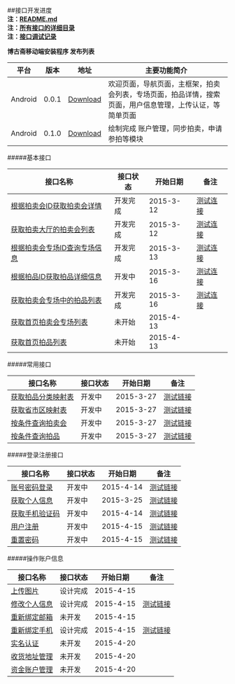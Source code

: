 ##接口开发进度  
**注：[README.md](README.md)**  
**注：[所有接口的详细目录](接口目录.md)**   
**注：[接口调试记录](接口调试记录.md)**  

**博古斋移动端安装程序 发布列表**

| 平台 | 版本 | 地址 | 主要功能简介 |
|--------|-------|--------|----------|
| Android |0.0.1|[Download](http://pan.baidu.com/s/1bnfdAr1)|欢迎页面，导航页面，主框架，拍卖会列表，专场页面，拍品详情，搜索页面，用户信息管理，上传认证，等简单页面 |
| Android |0.1.0|[Download](http://pan.baidu.com/s/1mgA9W5E)|绘制完成 账户管理，同步拍卖，申请参拍等模块 |


#####基本接口

| 接口名称 | 接口状态 | 开始日期 | 备注 |
|---------|--------|---------|------------|
| [根据拍卖会ID获取拍卖会详情](首页/拍卖会信息相关接口.md#3) |开发完成| 2015-3-12| [测试连接](http://test.shbgz.com/tradingsys/phones/pMainAction!getAuctionMainById.htm?auctionMainId=138) |
| [获取拍卖大厅的拍卖会列表](首页/拍卖会信息相关接口.md#2) |开发完成| 2015-3-12| [测试连接](http://test.shbgz.com/tradingsys/phones/pMainAction!getAuctionList.htm?status=拍卖中&type=同步) |
| [根据拍卖会专场ID查询专场信息](首页/拍卖会信息相关接口.md#4) |开发完成| 2015-3-13| [测试连接](http://115.231.94.51/tradingsys/phones/pSessionAction!getAuctionSessionById.htm?auctionSessionId=165) |
| [根据拍品ID获取拍品详细信息](首页/拍品信息相关接口.md#2) |开发中| 2015-3-16| [测试连接](http://test.shbgz.com/tradingsys/phones/pAuctionInfoAction!getAuctionInfoById.htm?auctionId=418587) |
| [获取拍卖会专场中的拍品列表](首页/拍品信息相关接口.md#3) |开发完成| 2015-3-16| [测试连接](http://115.231.94.51/tradingsys/phones/pSessionAction!getAuctionInfoListBySessionId.htm?auctionSessionId=165) |
| [获取首页拍卖会专场列表](首页/拍卖会信息相关接口.md#1) |未开始| 2015-4-13| |
| [获取首页拍品列表](首页/拍品信息相关接口.md#1) |未开始| 2015-4-13| |

#####常用接口

| 接口名称 | 接口状态 | 开始日期 | 备注 |
|---------|--------|---------|------------|
| [获取拍品分类映射表](基本/常用列表获取.md#1) |开发中| 2015-3-27| [测试链接](http://test.shbgz.com/tradingsys/phones/pCommonAction!getAuctionTypeMap.htm)|
| [获取省市区映射表](基本/常用列表获取.md#2) |开发中| 2015-3-27|[测试链接](http://test.shbgz.com/tradingsys/phones/pCommonAction!getAddressZoneMap.htm)|
| [按条件查询拍卖会](查询/按条件查询拍品.md) |开发中| 2015-3-27|[测试链接](http://test.shbgz.com/tradingsys/phones/pMainAction!getAuctionList.htm?status=拍卖中&type=同步)|
| [按条件查询拍品](查询/按条件查询拍品.md) |开发中| 2015-3-27|[测试链接](http://test.shbgz.com/tradingsys/phones/pAuctionInfoAction!searchAuction.htm?auctionMainId=144&auctionSeesionId=172)|

#####登录注册接口

| 接口名称 | 接口状态 | 开始日期 | 备注 |
|---------|--------|---------|------------|
|[账号密码登录](我/登录注册.md) |开发中| 2015-4-14|[测试链接](http://test.shbgz.com/tradingsys/phones/pLoginAction!login.htm?mobile=18018510339&password=123456)| 
|[获取个人信息](我/登录注册.md) |开发中| 2015-3-25| [测试链接](http://test.shbgz.com/tradingsys/phones/pClientInfoAction!getAccountInfo.htm?sessionid=6BF2301EAC5A5A220BBB4DB88656A4AC)|
|[获取手机验证码](我/登录注册.md) |开发中| 2015-4-14|[测试链接](http://test.shbgz.com/tradingsys/phones/pLoginAction!getMobileCheckCode.htm?mobile=18616701071)|
[用户注册](我/登录注册.md) |开发中| 2015-4-15| [测试链接](http://test.shbgz.com/tradingsys/phones/pLoginAction!register.htm?mobile=18018510339&password=123456&checkcode=23et)|
| [重置密码](我/登录注册.md) |开发中| 2015-4-15|[测试链接](http://test.shbgz.com/tradingsys/phones/pLoginAction!resetPwd.htm?checkcode=3i67&password=123890)|

#####操作账户信息

| 接口名称 | 接口状态 | 开始日期 | 备注 |
|---------|--------|---------|------------|
| [上传图片](我/个人信息操作.md) |设计完成| 2015-4-15| |
| [修改个人信息](我/个人信息操作.md) |设计完成| 2015-4-15|[测试链接](http://test.shbgz.com/tradingsys/phones/pClientInfoAction!setAccountInfo.htm?sessionid=6BF2301EAC5A5A220BBB4DB88656A4AC&nickname=hhhh) |
| [重新绑定邮箱](我/个人信息操作.md) |未开发| 2015-4-15| |
| [重新绑定手机](我/个人信息操作.md) |设计完成| 2015-4-15|[测试链接](http://test.shbgz.com/tradingsys/phones/pClientInfoAction!rebindMobile.htm?sessionid=6BF2301EAC5A5A220BBB4DB88656A4AC&password=123456&oldMobile=181018510339&newMobile=18018734567&checkCode=9087) |
| [实名认证](我/实名认证.md) |未开发| 2015-4-20| |
| [收货地址管理](我/收货地址管理.md) |未开发| 2015-4-20| |
| [资金账户管理](我/资金账户管理.md) |未开发| 2015-4-20| |


